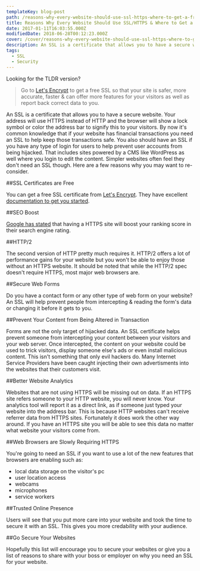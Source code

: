 ```yaml
---
templateKey: blog-post
path: /reasons-why-every-website-should-use-ssl-https-where-to-get-a-free-ssl
title: Reasons Why Every Website Should Use SSL/HTTPS & Where to Get a Free SSL
date: 2017-01-11T16:03:55.000Z
modifiedDate: 2018-06-28T00:12:23.000Z
cover: /cover/reasons-why-every-website-should-use-ssl-https-where-to-get-a-free-ssl.png
description: An SSL is a certificate that allows you to have a secure website. Your address will use HTTPS instead of HTTP and the browser will show a lock symbol or color the address bar to signify this to your visitors. 
tags:
  - SSL
  - Security
---
```

Looking for the TLDR version?

> Go to [Let's Encrypt](https://letsencrypt.org/) to get a free SSL so that your site is safer, more accurate, faster & can offer more features for your visitors as well as report back correct data to you. 

An SSL is a certificate that allows you to have a secure website. Your address will use HTTPS instead of HTTP and the browser will show a lock symbol or color the address bar to signify this to your visitors. By now it's common knowledge that if your website has financial transactions you need an SSL to help keep those transactions safe. You also should have an SSL if you have any type of login for users to help prevent user accounts from being hijacked. That includes sites powered by a CMS like WordPress as well where you login to edit the content. Simpler websites often feel they don't need an SSL though. Here are a few reasons why you may want to re-consider.

##SSL Certificates are Free

You can get a free SSL certificate from [Let's Encrypt](https://letsencrypt.org/). They have excellent [documentation to get you started](https://letsencrypt.org/getting-started/). 

##SEO Boost 

[Google has stated](https://webmasters.googleblog.com/2014/08/https-as-ranking-signal.html) that having a HTTPS site will boost your ranking score in their search engine rating.  

##HTTP/2

The second version of HTTP pretty much requires it. HTTP/2 offers a lot of performance gains for your website but you won't be able to enjoy those without an HTTPS website. It should be noted that while the HTTP/2 spec doesn't require HTTPS, most major web browsers are.

##Secure Web Forms

Do you have a contact form or any other type of web form on your website? An SSL will help prevent people from intercepting & reading the form's data or changing it before it gets to you.

##Prevent Your Content from Being Altered in Transaction

Forms are not the only target of hijacked data. An SSL certificate helps prevent someone from intercepting your content between your visitors and your web server. Once intercepted, the content on your website could be used to trick visitors, display someone else's ads or even install malicious content. This isn't something that only evil hackers do. Many Internet Service Providers have been caught injecting their own advertisments into the websites that their customers visit. 

##Better Website Analytics 

Websites that are not using HTTPS will be missing out on data. If an HTTPS site refers someone to your HTTP website, you will never know. Your analytics tool will report it as a direct link, as if someone just typed your website into the address bar. This is because HTTP websites can't receive referrer data from HTTPS sites. Fortunately it does work the other way around. If you have an HTTPS site you will be able to see this data no matter what website your visitors come from. 

##Web Browsers are Slowly Requiring HTTPS

You're going to need an SSL if you want to use a lot of the new features that browsers are enabling such as:

* local data storage on the visitor's pc
* user location access
* webcams
* microphones
* service workers

##Trusted Online Presence

Users will see that you put more care into your website and took the time to secure it with an SSL. This gives you more credability with your audience.

##Go Secure Your Websites

Hopefully this list will encourage you to secure your websites or give you a list of reasons to share with your boss or employer on why you need an SSL for your website.
